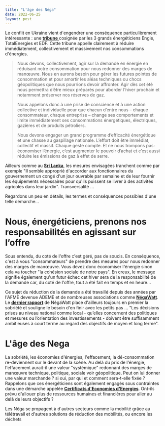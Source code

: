 ```yaml
---
title: "L'âge des Néga"
date: 2022-06-25
layout: post
---
```


Le conflit en Ukraine vient d'engendrer une conséquence particulièrement intéressante : une <a href="https://www.lejdd.fr/Societe/tribune-nous-devons-collectivement-agir-sur-la-demande-en-energie-4119737?Echobox=1656192139#utm_term=Autofeed&utm_medium=Social&xtor=CS1-4&utm_source=Twitter" target="_blank" rel="noopener"><strong>tribune</strong> </a>cosignée par les 3 grands énergéticiens Engie, TotalEnergies et EDF. Cette tribune appelle clairement à réduire immédiatement, collectivement et massivement nos consommations d'énergies.

<blockquote>Nous devons, collectivement, agir sur la demande en énergie en réduisant notre consommation pour nous redonner des marges de manœuvre. Nous en aurons besoin pour gérer les futures pointes de consommation et pour amortir les aléas techniques ou chocs géopolitiques que nous pourrions devoir affronter. Agir dès cet été nous permettra d’être mieux préparés pour aborder l’hiver prochain et notamment préserver nos réserves de gaz.



​Nous appelons donc à une prise de conscience et à une action collective et individuelle pour que chacun d’entre nous – chaque consommateur, chaque entreprise – change ses comportements et limite immédiatement ses consommations énergétiques, électriques, gazières et de produits pétroliers.



​Nous devons engager un grand programme d’efficacité énergétique et une chasse au gaspillage nationale. L’effort doit être immédiat, collectif et massif. Chaque geste compte. Et ne nous trompons pas : économiser l’énergie, c’est augmenter le pouvoir d’achat et c’est aussi réduire les émissions de gaz à effet de serre.</blockquote>

Ailleurs comme au <a href="https://www.latribune.fr/economie/international/situation-explosive-au-sri-lanka-le-manque-d-essence-provoque-des-emeutes-l-armee-ouvre-le-feu-922422.html" target="_blank" rel="noopener"><strong>Sri Lanka</strong></a>, les mesures envisagées tranchent comme par exemple "Il semble approprié d'accorder aux fonctionnaires du gouvernement un congé d'un jour ouvrable par semaine et de leur fournir les équipements nécessaires pour qu'ils puissent se livrer à des activités agricoles dans leur jardin". Transversalité ...



Regardons un peu en détails, les termes et conséquences possibles d'une telle démarche...

<h1>Nous, énergéticiens, prenons nos responsabilités en agissant sur l’offre</h1>

Sous entendu, du coté de l'offre c'est géré, pas de soucis. En conséquence, c'est à vous "consommateurs" de prendre des mesures pour nous redonner des marges de manœuvre. Vous devez donc économiser l'énergie sinon cela va toucher "la cohésion sociale de notre pays". En creux, le message signifie également qu'un futur échec cet hiver sera de la responsabilité de la demande car, du coté de l'offre, tout a été fait en temps et en heure...



Ce sujet du réduction de la demande a été travaillé depuis des années par l'AFME devenue ADEME et de nombreuses associations comme <strong><a href="https://negawatt.org/" target="_blank" rel="noopener">NégaWatt</a></strong>. Le <strong><a href="https://negawatt.org/IMG/pdf/synthese-scenario-negawatt-2022.pdf" target="_blank" rel="noopener">dernier rapport</a></strong> de NégaWatt place d'ailleurs toujours en premier la sobriété et souligne le besoin d'en finir avec les petits pas ... "Les décisions prises au niveau national comme local - qu’elles concernent des politiques et mesures ou l’orientation des investissements - doivent être suffisamment ambitieuses à court terme au regard des objectifs de moyen et long terme".

<h1>L'âge des Nega</h1>

La sobriété, les économies d'énergies, l'effacement, la dé-consommation re-deviennent sur le devant de la scène. Au delà du prix de l'énergie, l'effacement aurait-il une valeur "systémique" redonnant des marges de manœuvre technique, politique, sociale voir géopolitique. Peut on lui donner une valeur marchande ? si oui, par qui et comment sera-t-elle fixée ? Rappelons que ces énergéticiens sont également engagés sous contraintes dans une démarche appelée <a href="https://www.ecologie.gouv.fr/dispositif-des-certificats-deconomies-denergie" target="_blank" rel="noopener"><strong>Certificats d'Economies d'Energies</strong></a>. Ont-ils prévu d'allouer plus de ressources humaines et financières pour aller au delà de leurs objectifs ?



Les Néga se propagent à d'autres secteurs comme la mobilité grâce au télétravail et d'autres solutions de réduction des mobilités, ou encore les déchets
